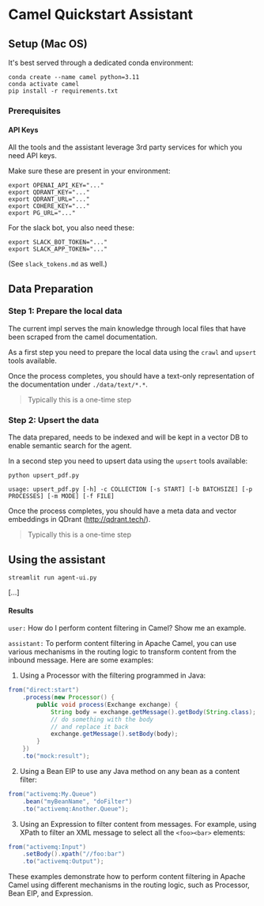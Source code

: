 # Camel Quickstart Assistant

## Setup (Mac OS)

It's best served through a dedicated conda environment:

```
conda create --name camel python=3.11
conda activate camel
pip install -r requirements.txt
```
### Prerequisites

#### API Keys

All the tools and the assistant leverage 3rd party services for which you need API keys.

Make sure these are present in your environment:

```
export OPENAI_API_KEY="..."
export QDRANT_KEY="..."
export QDRANT_URL="..."
export COHERE_KEY="..."
export PG_URL="..."
```

For the slack bot, you also need these:

```
export SLACK_BOT_TOKEN="..."
export SLACK_APP_TOKEN="..."
```

(See `slack_tokens.md` as well.)

## Data Preparation

### Step 1: Prepare the local data

The current impl serves the main knowledge through local files that have been scraped from the camel documentation.

As a first step you need to prepare the local data using the `crawl` and `upsert` tools available.

Once the process completes, you should have a text-only representation of the documentation under `./data/text/*.*`.

> Typically this is a one-time step

### Step 2: Upsert the data

The data prepared, needs to be indexed and will be kept in a vector DB to enable semantic search for the agent.

In a second step you need to upsert data using the `upsert` tools available:

```
python upsert_pdf.py 

usage: upsert_pdf.py [-h] -c COLLECTION [-s START] [-b BATCHSIZE] [-p PROCESSES] [-m MODE] [-f FILE]

```

Once the process completes, you should have a meta data and vector embeddings in QDrant (http://qdrant.tech/).

> Typically this is a one-time step


## Using the assistant

```
streamlit run agent-ui.py
```

[...]

#### Results

`user:` How do I perform content filtering in Camel? Show me an example.

`assistant:` To perform content filtering in Apache Camel, you can use various mechanisms in the routing logic to transform content from the inbound message. Here are some examples:

1. Using a Processor with the filtering programmed in Java:
```java
from("direct:start")
    .process(new Processor() {
        public void process(Exchange exchange) {
            String body = exchange.getMessage().getBody(String.class);
            // do something with the body
            // and replace it back
            exchange.getMessage().setBody(body);
        }
    })
    .to("mock:result");
```

2. Using a Bean EIP to use any Java method on any bean as a content filter:
```java
from("activemq:My.Queue")
    .bean("myBeanName", "doFilter")
    .to("activemq:Another.Queue");
```
  
3. Using an Expression to filter content from messages. For example, using XPath to filter an XML message to select all the `<foo><bar>` elements:
```java
from("activemq:Input")
    .setBody().xpath("//foo:bar")
    .to("activemq:Output");
```

These examples demonstrate how to perform content filtering in Apache Camel using different mechanisms in the routing logic, such as Processor, Bean EIP, and Expression.
